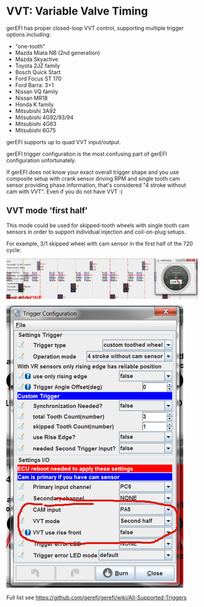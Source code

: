 # VVT: Variable Valve Timing

gerEFI has proper closed-loop VVT control, supporting multiple trigger options including:

- "one-tooth"
- Mazda Miata NB (2nd generation)
- Mazda Skyactive
- Toyota 2JZ family
- Bosch Quick Start
- Ford Focus ST 170
- Ford Barra: 3+1
- Nissan VQ family
- Nissan MR18
- Honda K family
- Mitsubishi 3A92
- Mitsubishi 4G92/93/94
- Mitsubishi 4G63
- Mitsubishi 6G75

gerEFI supports up to quad VVT input/output.

gerEFI trigger configuration is the most confusing part of gerEFI configuration unfortunately.

If gerEFI does not know your exact overall trigger shape and you use composite setup with crank sensor driving RPM and single tooth cam sensor providing phase information, that's considered "4 stroke without cam with VVT". Even if you do not have VVT :(

## VVT mode 'first half'

This mode could be used for skipped-tooth wheels with single tooth cam sensors in order to support individual injection and coil-on-plug setups.

For example, 3/1 skipped wheel with cam sensor in the first half of the 720 cycle:

![VVT First half](Images/VVT_first_half.png)

![VVT Config](Images/VVT_config.png)

Full list see https://github.com/gerefi/gerefi/wiki/All-Supported-Triggers
